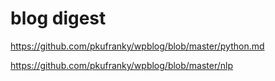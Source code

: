 # blog digest

<!--
ID: 551c0243-0515-49bf-9d0d-dff6b5f2d4ff
Status: draft
Date: 2017-05-29T15:07:00
Modified: 2020-05-16T12:09:40
wp_id: 340
-->

https://github.com/pkufranky/wpblog/blob/master/python.md

https://github.com/pkufranky/wpblog/blob/master/nlp